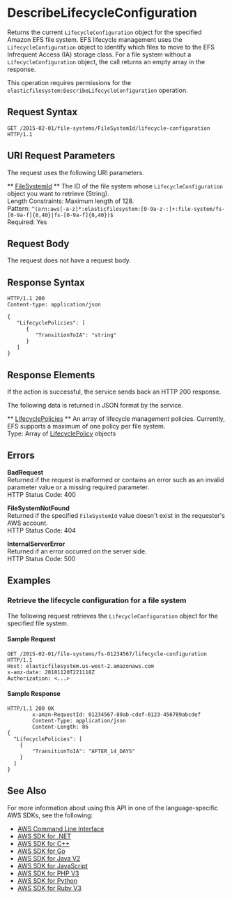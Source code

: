 # DescribeLifecycleConfiguration<a name="API_DescribeLifecycleConfiguration"></a>

Returns the current `LifecycleConfiguration` object for the specified Amazon EFS file system\. EFS lifecycle management uses the `LifecycleConfiguration` object to identify which files to move to the EFS Infrequent Access \(IA\) storage class\. For a file system without a `LifecycleConfiguration` object, the call returns an empty array in the response\.

This operation requires permissions for the `elasticfilesystem:DescribeLifecycleConfiguration` operation\.

## Request Syntax<a name="API_DescribeLifecycleConfiguration_RequestSyntax"></a>

```
GET /2015-02-01/file-systems/FileSystemId/lifecycle-configuration HTTP/1.1
```

## URI Request Parameters<a name="API_DescribeLifecycleConfiguration_RequestParameters"></a>

The request uses the following URI parameters\.

 ** [FileSystemId](#API_DescribeLifecycleConfiguration_RequestSyntax) **   <a name="efs-DescribeLifecycleConfiguration-request-FileSystemId"></a>
The ID of the file system whose `LifecycleConfiguration` object you want to retrieve \(String\)\.  
Length Constraints: Maximum length of 128\.  
Pattern: `^(arn:aws[-a-z]*:elasticfilesystem:[0-9a-z-:]+:file-system/fs-[0-9a-f]{8,40}|fs-[0-9a-f]{8,40})$`   
Required: Yes

## Request Body<a name="API_DescribeLifecycleConfiguration_RequestBody"></a>

The request does not have a request body\.

## Response Syntax<a name="API_DescribeLifecycleConfiguration_ResponseSyntax"></a>

```
HTTP/1.1 200
Content-type: application/json

{
   "LifecyclePolicies": [ 
      { 
         "TransitionToIA": "string"
      }
   ]
}
```

## Response Elements<a name="API_DescribeLifecycleConfiguration_ResponseElements"></a>

If the action is successful, the service sends back an HTTP 200 response\.

The following data is returned in JSON format by the service\.

 ** [LifecyclePolicies](#API_DescribeLifecycleConfiguration_ResponseSyntax) **   <a name="efs-DescribeLifecycleConfiguration-response-LifecyclePolicies"></a>
An array of lifecycle management policies\. Currently, EFS supports a maximum of one policy per file system\.  
Type: Array of [LifecyclePolicy](API_LifecyclePolicy.md) objects

## Errors<a name="API_DescribeLifecycleConfiguration_Errors"></a>

 **BadRequest**   
Returned if the request is malformed or contains an error such as an invalid parameter value or a missing required parameter\.  
HTTP Status Code: 400

 **FileSystemNotFound**   
Returned if the specified `FileSystemId` value doesn't exist in the requester's AWS account\.  
HTTP Status Code: 404

 **InternalServerError**   
Returned if an error occurred on the server side\.  
HTTP Status Code: 500

## Examples<a name="API_DescribeLifecycleConfiguration_Examples"></a>

### Retrieve the lifecycle configuration for a file system<a name="API_DescribeLifecycleConfiguration_Example_1"></a>

The following request retrieves the `LifecycleConfiguration` object for the specified file system\.

#### Sample Request<a name="API_DescribeLifecycleConfiguration_Example_1_Request"></a>

```
GET /2015-02-01/file-systems/fs-01234567/lifecycle-configuration HTTP/1.1
Host: elasticfilesystem.us-west-2.amazonaws.com
x-amz-date: 20181120T221118Z
Authorization: <...>
```

#### Sample Response<a name="API_DescribeLifecycleConfiguration_Example_1_Response"></a>

```
HTTP/1.1 200 OK
        x-amzn-RequestId: 01234567-89ab-cdef-0123-456789abcdef
        Content-Type: application/json
        Content-Length: 86
{
  "LifecyclePolicies": [
    {
        "TransitionToIA": "AFTER_14_DAYS"
    }
  ]
}
```

## See Also<a name="API_DescribeLifecycleConfiguration_SeeAlso"></a>

For more information about using this API in one of the language\-specific AWS SDKs, see the following:
+  [AWS Command Line Interface](https://docs.aws.amazon.com/goto/aws-cli/elasticfilesystem-2015-02-01/DescribeLifecycleConfiguration) 
+  [AWS SDK for \.NET](https://docs.aws.amazon.com/goto/DotNetSDKV3/elasticfilesystem-2015-02-01/DescribeLifecycleConfiguration) 
+  [AWS SDK for C\+\+](https://docs.aws.amazon.com/goto/SdkForCpp/elasticfilesystem-2015-02-01/DescribeLifecycleConfiguration) 
+  [AWS SDK for Go](https://docs.aws.amazon.com/goto/SdkForGoV1/elasticfilesystem-2015-02-01/DescribeLifecycleConfiguration) 
+  [AWS SDK for Java V2](https://docs.aws.amazon.com/goto/SdkForJavaV2/elasticfilesystem-2015-02-01/DescribeLifecycleConfiguration) 
+  [AWS SDK for JavaScript](https://docs.aws.amazon.com/goto/AWSJavaScriptSDK/elasticfilesystem-2015-02-01/DescribeLifecycleConfiguration) 
+  [AWS SDK for PHP V3](https://docs.aws.amazon.com/goto/SdkForPHPV3/elasticfilesystem-2015-02-01/DescribeLifecycleConfiguration) 
+  [AWS SDK for Python](https://docs.aws.amazon.com/goto/boto3/elasticfilesystem-2015-02-01/DescribeLifecycleConfiguration) 
+  [AWS SDK for Ruby V3](https://docs.aws.amazon.com/goto/SdkForRubyV3/elasticfilesystem-2015-02-01/DescribeLifecycleConfiguration) 